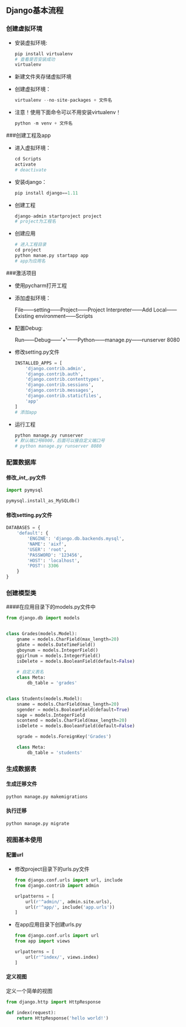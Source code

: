 ## Django基本流程

### 创建虚拟环境

* 安装虚拟环境:

  ```python
  pip install virtualenv
  # 查看是否安装成功
  virtualenv
  ```

* 新建文件夹存储虚拟环境

* 创建虚拟环境：

  ```python
  virtualenv --no-site-packages + 文件名
  ```

* 注意！使用下面命令可以不用安装virtualenv！

  ```python
  python -m venv + 文件名
  ```

###创建工程及app

* 进入虚拟环境：

  ```python
  cd Scripts
  activate
  # deactivate
  ```

* 安装django：

  ```python
  pip install django==1.11
  ```

* 创建工程

  ```python
  django-admin startproject project
  # project为工程名
  ```

* 创建应用

  ```python
  # 进入工程目录
  cd project
  python manae.py startapp app
  # app为应用名
  ```

###激活项目

* 使用pycharm打开工程

* 添加虚拟环境：

  File——setting——Project——Project Interpreter——Add Local——Existing environment——Scripts

* 配置Debug:

  Run——Debug——'+'——Python——manage.py——runserver 8080

* 修改setting.py文件

  ```python
  INSTALLED_APPS = [
      'django.contrib.admin',
      'django.contrib.auth',
      'django.contrib.contenttypes',
      'django.contrib.sessions',
      'django.contrib.messages',
      'django.contrib.staticfiles',
      'app'
  ]
  # 添加app
  ```

* 运行工程

  ```python
  python manage.py runserver
  # 默认端口号8000，后面可以接自定义端口号
  # python manage.py runserver 8080
  ```

### 配置数据库

#### 修改\__int__.py文件

```python
import pymysql

pymysql.install_as_MySQLdb()
```

#### 修改setting.py文件

```python
DATABASES = {
    'default': {
        'ENGINE': 'django.db.backends.mysql',
        'NAME': 'aixf',
        'USER': 'root',
        'PASSWORD': '123456',
        'HOST': 'localhost',
        'POST': 3306
    }
}
```

### 创建模型类

####在应用目录下的models.py文件中

```python
from django.db import models


class Grades(models.Model):
    gname = models.CharField(max_length=20)
    gdate = models.DateTimeField()
    gboynum = models.IntegerField()
    ggirlnum = models.IntegerField()
    isDelete = models.BooleanField(default=False)
	
    # 自定义表名
    class Meta:
        db_table = 'grades'


class Students(models.Model):
    sname = models.CharField(max_length=20)
    sgender = models.BooleanField(default=True)
    sage = models.IntegerField
    scontend = models.CharField(max_length=20)
    isDelete = models.BooleanField(default=False)

    sgrade = models.ForeignKey('Grades')

    class Meta:
        db_table = 'students'
```

### 生成数据表

#### 生成迁移文件

```python
python manage.py makemigrations
```

#### 执行迁移

```python
python manage.py migrate
```

### 视图基本使用

#### 配置url

* 修改project目录下的urls.py文件

  ```python
  from django.conf.urls import url, include
  from django.contrib import admin
  
  urlpatterns = [
      url(r'^admin/', admin.site.urls),
      url(r'^app/', include('app.urls'))
  ]
  
  ```

* 在app应用目录下创建urls.py

  ```python
  from django.conf.urls import url
  from app import views
  
  urlpatterns = [
      url(r'^index/', views.index)
  ]
  ```

#### 定义视图

定义一个简单的视图

```python
from django.http import HttpResponse

def index(request):
    return HttpResponse('hello world!')
```

















### 